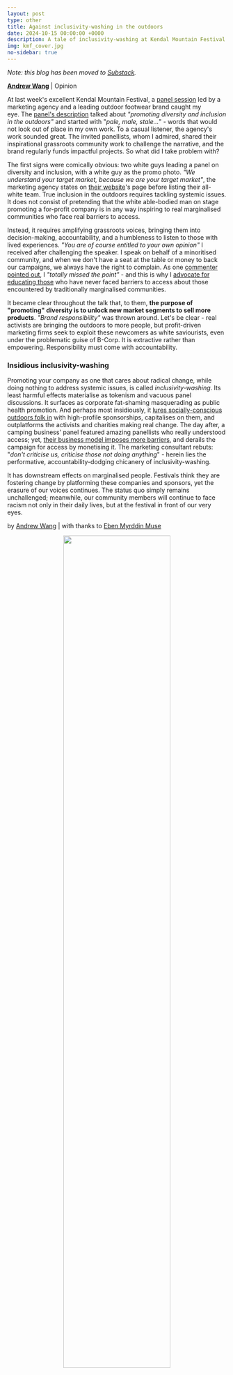 ```yaml
---
layout: post
type: other
title: Against inclusivity-washing in the outdoors
date: 2024-10-15 00:00:00 +0000
description: A tale of inclusivity-washing at Kendal Mountain Festival
img: kmf_cover.jpg
no-sidebar: true
---
```


_Note: this blog has been moved to [Substack](https://eseaoutdoorsuk.substack.com/p/against-inclusivity-washing)._

[**Andrew Wang**](https://linktr.ee/andrew.wang) \| Opinion

At last week's excellent Kendal Mountain Festival, a [panel session](https://kendalmountainfestival.eventive.org/schedule/670c128a13dab100669da3de) led by a marketing agency and a leading outdoor footwear brand caught my eye. The [panel's description](https://www.instagram.com/p/DCGelOLpoTy/?igsh=MXcwMnNyazQwbm1j) talked about _"promoting diversity and inclusion in the outdoors"_ and started with "_pale, male, stale..._" - words that would not look out of place in my own work. To a casual listener, the agency's work sounded great. The invited panellists, whom I admired, shared their inspirational grassroots community work to challenge the narrative, and the brand regularly funds impactful projects. So what did I take problem with?

The first signs were comically obvious: two white guys leading a panel on diversity and inclusion, with a white guy as the promo photo. _"We understand your target market, because we are your target market"_, the marketing agency states on [their website](https://www.brandwavemarketing.com/about-us/meet-the-team/)'s page before listing their all-white team. True inclusion in the outdoors requires tackling systemic issues. It does not consist of pretending that the white able-bodied man on stage promoting a for-profit company is in any way inspiring to real marginalised communities who face real barriers to access. 

Instead, it requires amplifying grassroots voices, bringing them into decision-making, accountability, and a humbleness to listen to those with lived experiences. _"You are of course entitled to your own opinion"_ I received after challenging the speaker. I speak on behalf of a minoritised community, and when we don't have a seat at the table or money to back our campaigns, we always have the right to complain. As one [commenter pointed out](https://www.instagram.com/p/DChNf73uQtM/?igsh=Z21qa2loZmd0Y3Jp), I _"totally missed the point"_ - and this is why I [advocate for educating those](https://eseaoutdoorsuk.github.io/resources) who have never faced barriers to access about those encountered by traditionally marginalised communities.

It became clear throughout the talk that, to them, **the purpose of "promoting" diversity is to unlock new market segments to sell more products**. _"Brand responsibility"_ was thrown around. Let's be clear - real activists are bringing the outdoors to more people, but profit-driven marketing firms seek to exploit these newcomers as white saviourists, even under the problematic guise of B-Corp. It is extractive rather than empowering. Responsibility must come with accountability.

### Insidious inclusivity-washing

Promoting your company as one that cares about radical change, while doing nothing to address systemic issues, is called _inclusivity-washing_. Its least harmful effects materialise as tokenism and vacuous panel discussions. It surfaces as corporate fat-shaming masquerading as public health promotion. And perhaps most insidiously, it [lures socially-conscious outdoors folk in](https://www.linkedin.com/posts/activity-7262213482031329281-icci) with high-profile sponsorships, capitalises on them, and outplatforms the activists and charities making real change. The day after, a camping business' panel featured amazing panellists who really understood access; yet, [their business model imposes more barriers](https://www.linkedin.com/posts/ebenmuse_pay-to-camp-wild-could-this-solve-the-right-activity-7241406009108307968-po7p), and derails the campaign for access by monetising it. The marketing consultant rebuts: "_don't criticise us, criticise those not doing anything_" - herein lies the performative, accountability-dodging chicanery of inclusivity-washing. 

It has downstream effects on marginalised people. Festivals think they are fostering change by platforming these companies and sponsors, yet the erasure of our voices continues. The status quo simply remains unchallenged; meanwhile, our community members will continue to face racism not only in their daily lives, but at the festival in front of our very eyes.

by [Andrew Wang](https://linktr.ee/andrew.wang) \| with thanks to [Eben Myrddin Muse](https://linktr.ee/ebenmyrddin)

<p align="center">
<img src="{{site.baseurl}}/assets/img/brandwave.jpg" width="70%"/>
</p>
<p align="center">
<i>Figure 1: the panel's ticketing site.</i>
</p>

<p align="center">
<img src="{{site.baseurl}}/assets/img/lny-kmf.jpg" width="70%"/>
</p>
<p align="center">
<i>Figure 2: me, confused at some questionable Lunar New Year decorations in November.</i>
</p>


